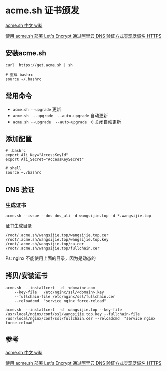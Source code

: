 #  acme.sh 证书颁发

[acme.sh 中文 wiki]([https://github.com/Neilpang/acme.sh/wiki/%E8%AF%B4%E6%98%8E](https://github.com/Neilpang/acme.sh/wiki/说明))

[使用 acme.sh 部署 Let's Encrypt 通过阿里云 DNS 验证方式实现泛域名 HTTPS](https://f-e-d.club/topic/use-acme-sh-deployment-let-s-encrypt-by-ali-cloud-dns-generic-domain-https-authentication.article)

## 安装acme.sh

```shell
curl  https://get.acme.sh | sh

# 重载 bashrc
source ~/.bashrc
```



## 常用命令

- `acme.sh --upgrade` 更新
- `acme.sh  --upgrade  --auto-upgrade` 自动更新
- `acme.sh --upgrade  --auto-upgrade  0` 关闭自动更新



## 添加配置

```
# .bashrc
export Ali_Key="AccessKeyId"
export Ali_Secret="AccessKeySecret"

# shell
source ~./bashrc
```





## DNS 验证

### 生成证书

```shell
acme.sh --issue --dns dns_ali -d wangsijie.top -d *.wangsijie.top
```

证书生成目录

`/root/.acme.sh/wangsijie.top/wangsijie.top.cer`
`/root/.acme.sh/wangsijie.top/wangsijie.top.key`
`/root/.acme.sh/wangsijie.top/ca.cer`
`/root/.acme.sh/wangsijie.top/fullchain.cer`

Ps: nginx 不能使用上面的目录，因为是动态的



## 拷贝/安装证书

```shell
acme.sh  --installcert  -d  <domain>.com
	--key-file   /etc/nginx/ssl/<domain>.key
	--fullchain-file /etc/nginx/ssl/fullchain.cer
	--reloadcmd  "service nginx force-reload"
```

```shell
acme.sh  --installcert  -d  wangsijie.top --key-file   /usr/local/nginx/conf/ssl/wangsijie.top.key --fullchain-file /usr/local/nginx/conf/ssl/fullchain.cer --reloadcmd  "service nginx force-reload"
```



## 参考

[acme.sh 中文 wiki]([https://github.com/Neilpang/acme.sh/wiki/%E8%AF%B4%E6%98%8E](https://github.com/Neilpang/acme.sh/wiki/说明))

[使用 acme.sh 部署 Let's Encrypt 通过阿里云 DNS 验证方式实现泛域名 HTTPS](https://f-e-d.club/topic/use-acme-sh-deployment-let-s-encrypt-by-ali-cloud-dns-generic-domain-https-authentication.article)

